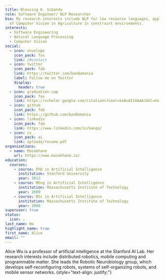 ```yaml
---
title: Blessing K. Sibanda
role: Software Engineer/ NLP Researcher
bio: My research interests include NLP for low resource languages, applications
  of Computer Vision in Agriculture in constraint environments.
interests:
  - Software Engineering
  - Natural Language Processing
  - Computer Vision
social:
  - icon: envelope
    icon_pack: fas
    link: /#contact
  - icon: twitter
    icon_pack: fab
    link: https://twitter.com/banQomania
    label: Follow me on Twitter
    display:
      header: true
  - icon: graduation-cap
    icon_pack: fas
    link: https://scholar.google.com/citations?user=ke8uAIIAAAAJ&hl=en
  - icon: github
    icon_pack: fab
    link: https://github.com/banQomania
  - icon: linkedin
    icon_pack: fab
    link: https://www.linkedin.com/in/banqo/
  - icon: cv
    icon_pack: ai
    link: uploads/resume.pdf
organizations:
  - name: Masakhane
    url: https://www.masakhane.io/
education:
  courses:
    - course: PhD in Artificial Intelligence
      institution: Stanford University
      year: 2012
    - course: MEng in Artificial Intelligence
      institution: Massachusetts Institute of Technology
      year: 2009
    - course: BSc in Artificial Intelligence
      institution: Massachusetts Institute of Technology
      year: 2008
superuser: true
status:
  icon: ☕️
last_name: Wu
highlight_name: true
first_name: Alice
email: ""
---
```


Alice Wu is a professor of artificial intelligence at the Stanford AI Lab. Her research interests include distributed robotics, mobile computing and programmable matter. She leads the Robotic Neurobiology group, which develops self-reconfiguring robots, systems of self-organizing robots, and mobile sensor networks.
{style="text-align: justify;"}
